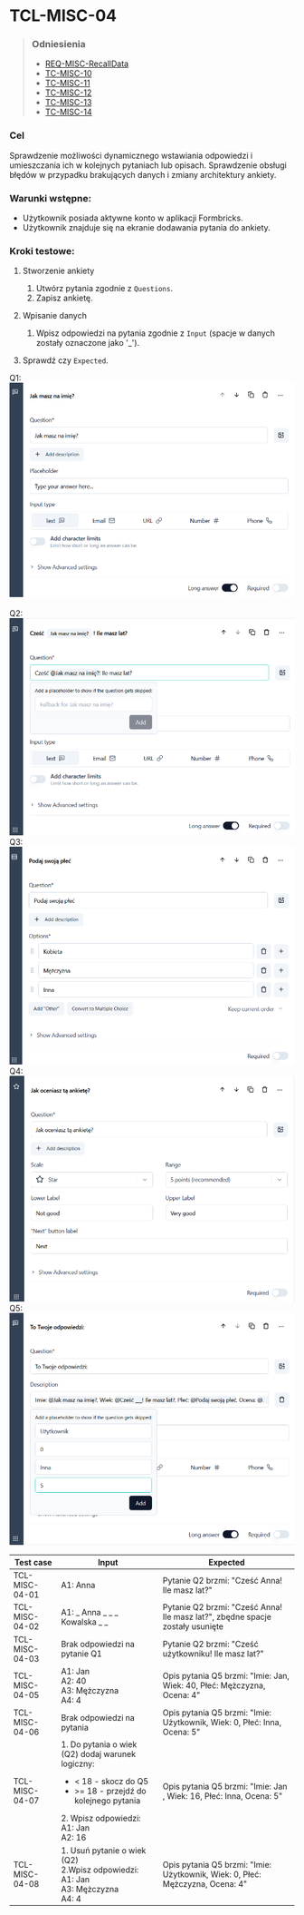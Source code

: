 # TCL-MISC-04

> ### Odniesienia
> - [REQ-MISC-RecallData](../../../requirements.md#req-misc-RecallData)
> - [TC-MISC-10](../../high-level/misc.md#tc-misc-10)
> - [TC-MISC-11](../../high-level/misc.md#tc-misc-11)
> - [TC-MISC-12](../../high-level/misc.md#tc-misc-12)
> - [TC-MISC-13](../../high-level/misc.md#tc-misc-13)
> - [TC-MISC-14](../../high-level/misc.md#tc-misc-14)


### Cel
Sprawdzenie możliwości dynamicznego wstawiania odpowiedzi i umieszczania ich w kolejnych pytaniach lub opisach. Sprawdzenie obsługi błędów w przypadku brakujących danych i zmiany architektury ankiety.


### Warunki wstępne:
- Użytkownik posiada aktywne konto w aplikacji Formbricks.  
- Użytkownik znajduje się na ekranie dodawania pytania do ankiety.

### Kroki testowe:
  1. Stworzenie ankiety
       1. Utwórz pytania zgodnie z `Questions`.
       2. Zapisz ankietę.

  2. Wpisanie danych
       1. Wpisz odpowiedzi na pytania zgodnie z `Input` (spacje w danych zostały oznaczone jako '_').

  3. Sprawdź czy `Expected`.
    


Q1: <br>![alt text](/docs/test-cases/low-level/misc/visuals/image-11.png) <br>  
Q2: <br>![alt text](/docs/test-cases/low-level/misc/visuals/image-12.png)<br>
Q3: <br>![alt text](/docs/test-cases/low-level/misc/visuals/image-13.png)<br>
Q4: <br>![alt text](/docs/test-cases/low-level/misc/visuals/image-14.png)<br>
Q5: <br>![alt text](/docs/test-cases/low-level/misc/visuals/image-15.png)<br>

| Test case | Input       | Expected |
| ---       | ------      |    ---   |
TCL-MISC-04-01 | A1: Anna | Pytanie Q2 brzmi: "Cześć Anna! Ile masz lat?" |
TCL-MISC-04-02 | A1: _ Anna _ _ _ Kowalska _ _ | Pytanie Q2 brzmi: "Cześć Anna! Ile masz lat?", zbędne spacje zostały usunięte |
TCL-MISC-04-03 | Brak odpowiedzi na pytanie Q1  | Pytanie Q2 brzmi: "Cześć użytkowniku! Ile masz lat?" |
TCL-MISC-04-05 | A1: Jan<br>A2: 40<br>A3: Mężczyzna<br>A4: 4 | Opis pytania Q5 brzmi: "Imie: Jan, Wiek: 40, Płeć: Mężczyzna, Ocena: 4" |
TCL-MISC-04-06 | Brak odpowiedzi na pytania  | Opis pytania Q5 brzmi: "Imie: Użytkownik, Wiek: 0, Płeć: Inna, Ocena: 5" |
TCL-MISC-04-07 | 1. Do pytania o wiek (Q2) dodaj warunek logiczny: <ul><li> < 18 - skocz do Q5 </li><li> >= 18 -  przejdź do kolejnego pytania </li></ul> 2. Wpisz odpowiedzi: <br>A1: Jan <br>A2: 16 | Opis pytania Q5 brzmi: "Imie: Jan , Wiek: 16, Płeć: Inna, Ocena: 5" |
TCL-MISC-04-08 | 1. Usuń pytanie o wiek (Q2) <br> 2.Wpisz odpowiedzi: <br>A1: Jan<br>A3: Mężczyzna<br>A4: 4| Opis pytania Q5 brzmi: "Imie: Użytkownik, Wiek: 0, Płeć: Mężczyzna, Ocena: 4" |
